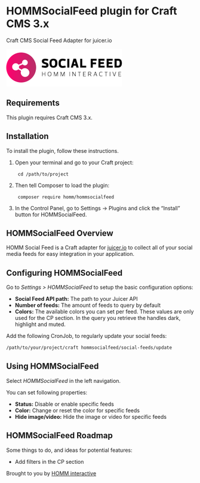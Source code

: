 # HOMMSocialFeed plugin for Craft CMS 3.x

Craft CMS Social Feed Adapter for juicer.io

![Screenshot](resources/img/plugin-logo.svg)

## Requirements

This plugin requires Craft CMS 3.x.

## Installation

To install the plugin, follow these instructions.

1. Open your terminal and go to your Craft project:

        cd /path/to/project

2. Then tell Composer to load the plugin:

        composer require homm/hommsocialfeed

3. In the Control Panel, go to Settings → Plugins and click the “Install” button for HOMMSocialFeed.

## HOMMSocialFeed Overview

HOMM Social Feed is a Craft adapter for [juicer.io](https://www.juicer.io) to collect all of your social media feeds
for easy integration in your application.

## Configuring HOMMSocialFeed

Go to _Settings > HOMMSocialFeed_ to setup the basic configuration options:

- **Social Feed API path:** The path to your Juicer API
- **Number of feeds:** The amount of feeds to query by default
- **Colors:** The available colors you can set per feed. These values are only used for the CP section. In the query you
  retrieve the handles dark, highlight and muted.
  
Add the following CronJob, to regularly update your social feeds:
```bash
/path/to/your/project/craft hommsocialfeed/social-feeds/update
```

## Using HOMMSocialFeed

Select _HOMMSocialFeed_ in the left navigation.

You can set following properties:

- **Status:** Disable or enable specific feeds
- **Color:** Change or reset the color for specific feeds
- **Hide image/video:** Hide the image or video for specific feeds

## HOMMSocialFeed Roadmap

Some things to do, and ideas for potential features:

* Add filters in the CP section

Brought to you by [HOMM interactive](https://github.com/HOMMinteractive)
